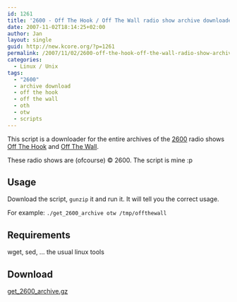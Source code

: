 ```yaml
---
id: 1261
title: '2600 - Off The Hook / Off The Wall radio show archive downloader'
date: 2007-11-02T18:14:25+02:00
author: Jan
layout: single
guid: http://new.kcore.org/?p=1261
permalink: /2007/11/02/2600-off-the-hook-off-the-wall-radio-show-archive-downloader/
categories:
  - Linux / Unix
tags:
  - "2600"
  - archive download
  - off the hook
  - off the wall
  - oth
  - otw
  - scripts
---
```

This script is a downloader for the entire archives of the [2600](http://www.2600.com/) radio shows [Off The Hook](http://www.2600.com/offthehook/) and [Off The Wall](http://www.2600.com/offthewall/).

These radio shows are (ofcourse) &copy; 2600. The script is mine :p

## Usage

Download the script, `gunzip` it and run it. It will tell you the correct usage.

For example: `./get_2600_archive otw /tmp/offthewall`

## Requirements

wget, sed, ... the usual linux tools

## Download

[get_2600_archive.gz](/assets/files/2007/11/get_2600_archive.gz)
